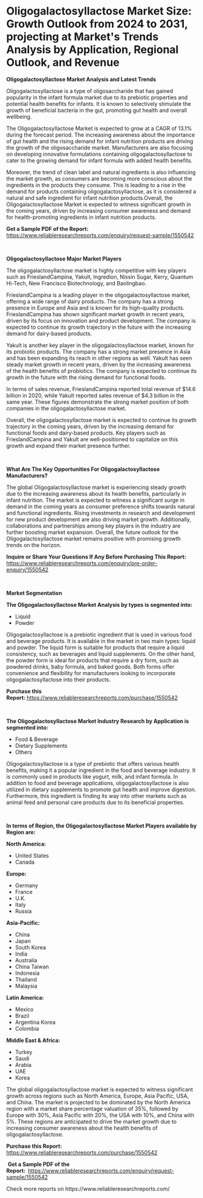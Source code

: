 <p><h1>Oligogalactosyllactose Market Size: Growth Outlook from 2024 to 2031, projecting at Market's Trends Analysis by Application, Regional Outlook, and Revenue</h1></p><p><strong>Oligogalactosyllactose Market Analysis and Latest Trends</strong></p>
<p><p>Oligogalactosyllactose is a type of oligosaccharide that has gained popularity in the infant formula market due to its prebiotic properties and potential health benefits for infants. It is known to selectively stimulate the growth of beneficial bacteria in the gut, promoting gut health and overall wellbeing.</p><p>The Oligogalactosyllactose Market is expected to grow at a CAGR of 13.1% during the forecast period. The increasing awareness about the importance of gut health and the rising demand for infant nutrition products are driving the growth of the oligosaccharide market. Manufacturers are also focusing on developing innovative formulations containing oligogalactosyllactose to cater to the growing demand for infant formula with added health benefits.</p><p>Moreover, the trend of clean label and natural ingredients is also influencing the market growth, as consumers are becoming more conscious about the ingredients in the products they consume. This is leading to a rise in the demand for products containing oligogalactosyllactose, as it is considered a natural and safe ingredient for infant nutrition products.Overall, the Oligogalactosyllactose Market is expected to witness significant growth in the coming years, driven by increasing consumer awareness and demand for health-promoting ingredients in infant nutrition products.</p></p>
<p><strong>Get a Sample PDF of the Report:&nbsp;</strong> <a href="https://www.reliableresearchreports.com/enquiry/request-sample/1550542">https://www.reliableresearchreports.com/enquiry/request-sample/1550542</a></p>
<p>&nbsp;</p>
<p><strong>Oligogalactosyllactose Major Market Players</strong></p>
<p><p>The oligogalactosyllactose market is highly competitive with key players such as FrieslandCampina, Yakult, Ingredion, Nissin Sugar, Kerry, Quantum Hi-Tech, New Francisco Biotechnology, and Baolingbao. </p><p>FrieslandCampina is a leading player in the oligogalactosyllactose market, offering a wide range of dairy products. The company has a strong presence in Europe and Asia and is known for its high-quality products. FrieslandCampina has shown significant market growth in recent years, driven by its focus on innovation and product development. The company is expected to continue its growth trajectory in the future with the increasing demand for dairy-based products.</p><p>Yakult is another key player in the oligogalactosyllactose market, known for its probiotic products. The company has a strong market presence in Asia and has been expanding its reach in other regions as well. Yakult has seen steady market growth in recent years, driven by the increasing awareness of the health benefits of probiotics. The company is expected to continue its growth in the future with the rising demand for functional foods.</p><p>In terms of sales revenue, FrieslandCampina reported total revenue of $14.6 billion in 2020, while Yakult reported sales revenue of $4.3 billion in the same year. These figures demonstrate the strong market position of both companies in the oligogalactosyllactose market.</p><p>Overall, the oligogalactosyllactose market is expected to continue its growth trajectory in the coming years, driven by the increasing demand for functional foods and dairy-based products. Key players such as FrieslandCampina and Yakult are well-positioned to capitalize on this growth and expand their market presence further.</p></p>
<p>&nbsp;</p>
<p><strong>What Are The Key Opportunities For Oligogalactosyllactose Manufacturers?</strong></p>
<p><p>The global Oligogalactosyllactose market is experiencing steady growth due to the increasing awareness about its health benefits, particularly in infant nutrition. The market is expected to witness a significant surge in demand in the coming years as consumer preference shifts towards natural and functional ingredients. Rising investments in research and development for new product development are also driving market growth. Additionally, collaborations and partnerships among key players in the industry are further boosting market expansion. Overall, the future outlook for the Oligogalactosyllactose market remains positive with promising growth trends on the horizon.</p></p>
<p><strong>Inquire or Share Your Questions If Any Before Purchasing This Report:</strong> <a href="https://www.reliableresearchreports.com/enquiry/pre-order-enquiry/1550542">https://www.reliableresearchreports.com/enquiry/pre-order-enquiry/1550542</a></p>
<p>&nbsp;</p>
<p><strong>Market Segmentation</strong></p>
<p><strong>The Oligogalactosyllactose Market Analysis by types is segmented into:</strong></p>
<p><ul><li>Liquid</li><li>Powder</li></ul></p>
<p><p>Oligogalactosyllactose is a prebiotic ingredient that is used in various food and beverage products. It is available in the market in two main types: liquid and powder. The liquid form is suitable for products that require a liquid consistency, such as beverages and liquid supplements. On the other hand, the powder form is ideal for products that require a dry form, such as powdered drinks, baby formula, and baked goods. Both forms offer convenience and flexibility for manufacturers looking to incorporate oligogalactosyllactose into their products.</p></p>
<p><strong>Purchase this Report:&nbsp;</strong><a href="https://www.reliableresearchreports.com/purchase/1550542">https://www.reliableresearchreports.com/purchase/1550542</a></p>
<p>&nbsp;</p>
<p><strong>The Oligogalactosyllactose Market Industry Research by Application is segmented into:</strong></p>
<p><ul><li>Food & Beverage</li><li>Dietary Supplements</li><li>Others</li></ul></p>
<p><p>Oligogalactosyllactose is a type of prebiotic that offers various health benefits, making it a popular ingredient in the food and beverage industry. It is commonly used in products like yogurt, milk, and infant formula. In addition to food and beverage applications, oligogalactosyllactose is also utilized in dietary supplements to promote gut health and improve digestion. Furthermore, this ingredient is finding its way into other markets such as animal feed and personal care products due to its beneficial properties.</p></p>
<p>&nbsp;</p>
<p><strong>In terms of Region, the Oligogalactosyllactose Market Players available by Region are:</strong></p>
<p>
    <p> <strong> North America: </strong>
        <ul>
            <li>United States</li>
            <li>Canada</li>
        </ul>
        </p> 
    <p> <strong> Europe: </strong>
        <ul>
            <li>Germany</li>
            <li>France</li>
            <li>U.K.</li>
            <li>Italy</li>
            <li>Russia</li>
        </ul>
        </p> 
    <p> <strong> Asia-Pacific: </strong>
        <ul>
            <li>China</li>
            <li>Japan</li>
            <li>South Korea</li>
            <li>India</li>
            <li>Australia</li>
            <li>China Taiwan</li>
            <li>Indonesia</li>
            <li>Thailand</li>
            <li>Malaysia</li>
        </ul>
        </p> 
    <p> <strong> Latin America: </strong>
        <ul>
            <li>Mexico</li>
            <li>Brazil</li>
            <li>Argentina Korea</li>
            <li>Colombia</li>
        </ul>
        </p> 
    <p> <strong> Middle East & Africa: </strong>
        <ul>
            <li>Turkey</li>
            <li>Saudi</li>
            <li>Arabia</li>
            <li>UAE</li>
            <li>Korea</li>
        </ul>
    </p>
    </p>
<p><p>The global oligogalactosyllactose market is expected to witness significant growth across regions such as North America, Europe, Asia Pacific, USA, and China. The market is projected to be dominated by the North America region with a market share percentage valuation of 35%, followed by Europe with 30%, Asia Pacific with 20%, the USA with 10%, and China with 5%. These regions are anticipated to drive the market growth due to increasing consumer awareness about the health benefits of oligogalactosyllactose.</p></p>
<p><strong>Purchase this Report: </strong><a href="https://www.reliableresearchreports.com/purchase/1550542">https://www.reliableresearchreports.com/purchase/1550542</a></p>
<p>&nbsp;<strong>Get a Sample PDF of the Report:&nbsp;&nbsp;</strong><a href="https://www.reliableresearchreports.com/enquiry/request-sample/1550542">https://www.reliableresearchreports.com/enquiry/request-sample/1550542</a></p>
<p><strong></strong></p>
<p>Check more reports on https://www.reliableresearchreports.com/</p>